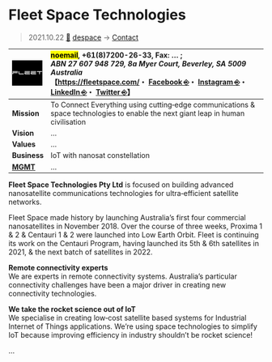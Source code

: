 # Fleet Space Technologies
> 2021.10.22 [🚀](../../index/index.md) [despace](../index.md) → [Contact](../contact.md)

|[![](../f/contact/f/fleet_space_tech_logo1_thumb.webp)](../f/contact/f/fleet_space_tech_logo1.webp)|<mark>noemail</mark>, +61(8)7200-26-33, Fax: … ;<br> *ABN 27 607 948 729, 8a Myer Court, Beverley, SA 5009 Australia*<br> 【<https://fleetspace.com/>・ [Facebook ⎆](https://www.facebook.com/fleetspace/)・ [Instagram ⎆](https://www.instagram.com/fleet.space/)・ [LinkedIn ⎆](https://au.linkedin.com/company/fleet-space-technologies)・ [Twitter ⎆](https://twitter.com/fleetspace)】|
|:--|:--|
|**Mission**|To Connect Everything using cutting‑edge communications & space technologies to enable the next giant leap in human civilisation|
|**Vision**|…|
|**Values**|…|
|**Business**|IoT with nanosat constellation|
|**[MGMT](../mgmt.md)**|…|

**Fleet Space Technologies Pty Ltd** is focused on building advanced nanosatellite communications technologies for ultra‑efficient satellite networks.

Fleet Space made history by launching Australia’s first four commercial nanosatellites in November 2018. Over the course of three weeks, Proxima 1 & 2 & Centauri 1 & 2 were launched into Low Earth Orbit. Fleet is continuing its work on the Centauri Program, having launched its 5th & 6th satellites in 2021, & the next batch of satellites in 2022.

**Remote connectivity experts**  
We are experts in remote connectivity systems. Australia’s particular connectivity challenges have been a major driver in creating new connectivity technologies.

**We take the rocket science out of IoT**  
We specialise in creating low‑cost satellite based systems for Industrial Internet of Things applications. We’re using space technologies to simplify IoT because improving efficiency in industry shouldn’t be rocket science!

<p style="page-break-after:always"> </p>

…
